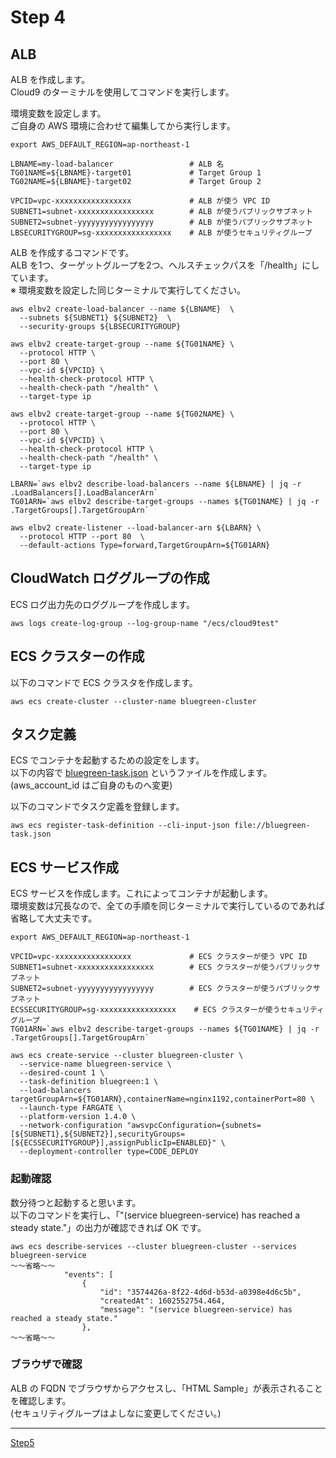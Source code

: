 # Step 4
## ALB
ALB を作成します。  
Cloud9 のターミナルを使用してコマンドを実行します。  


環境変数を設定します。  
ご自身の AWS 環境に合わせて編集してから実行します。  

```
export AWS_DEFAULT_REGION=ap-northeast-1

LBNAME=my-load-balancer                 # ALB 名
TG01NAME=${LBNAME}-target01             # Target Group 1
TG02NAME=${LBNAME}-target02             # Target Group 2

VPCID=vpc-xxxxxxxxxxxxxxxxx             # ALB が使う VPC ID
SUBNET1=subnet-xxxxxxxxxxxxxxxxx        # ALB が使うパブリックサブネット
SUBNET2=subnet-yyyyyyyyyyyyyyyyy        # ALB が使うパブリックサブネット
LBSECURITYGROUP=sg-xxxxxxxxxxxxxxxxx    # ALB が使うセキュリティグループ
```

ALB を作成するコマンドです。  
ALB を1つ、ターゲットグループを2つ、ヘルスチェックパスを「/health」にしています。  
※ 環境変数を設定した同じターミナルで実行してください。  

```
aws elbv2 create-load-balancer --name ${LBNAME}  \
  --subnets ${SUBNET1} ${SUBNET2}  \
  --security-groups ${LBSECURITYGROUP}

aws elbv2 create-target-group --name ${TG01NAME} \
  --protocol HTTP \
  --port 80 \
  --vpc-id ${VPCID} \
  --health-check-protocol HTTP \
  --health-check-path "/health" \
  --target-type ip
  
aws elbv2 create-target-group --name ${TG02NAME} \
  --protocol HTTP \
  --port 80 \
  --vpc-id ${VPCID} \
  --health-check-protocol HTTP \
  --health-check-path "/health" \
  --target-type ip

LBARN=`aws elbv2 describe-load-balancers --name ${LBNAME} | jq -r .LoadBalancers[].LoadBalancerArn`
TG01ARN=`aws elbv2 describe-target-groups --names ${TG01NAME} | jq -r .TargetGroups[].TargetGroupArn`

aws elbv2 create-listener --load-balancer-arn ${LBARN} \
  --protocol HTTP --port 80  \
  --default-actions Type=forward,TargetGroupArn=${TG01ARN}
```

## CloudWatch ロググループの作成
ECS ログ出力先のロググループを作成します。

```
aws logs create-log-group --log-group-name "/ecs/cloud9test"
```

## ECS クラスターの作成
以下のコマンドで ECS クラスタを作成します。  

```
aws ecs create-cluster --cluster-name bluegreen-cluster 
```

## タスク定義
ECS でコンテナを起動するための設定をします。  
以下の内容で [bluegreen-task.json](bluegreen-task.json) というファイルを作成します。  
(aws_account_id はご自身のものへ変更)   

以下のコマンドでタスク定義を登録します。  

```
aws ecs register-task-definition --cli-input-json file://bluegreen-task.json 
```

## ECS サービス作成
ECS サービスを作成します。これによってコンテナが起動します。  
環境変数は冗長なので、全ての手順を同じターミナルで実行しているのであれば省略して大丈夫です。  

```
export AWS_DEFAULT_REGION=ap-northeast-1

VPCID=vpc-xxxxxxxxxxxxxxxxx             # ECS クラスターが使う VPC ID
SUBNET1=subnet-xxxxxxxxxxxxxxxxx        # ECS クラスターが使うパブリックサブネット
SUBNET2=subnet-yyyyyyyyyyyyyyyyy        # ECS クラスターが使うパブリックサブネット
ECSSECURITYGROUP=sg-xxxxxxxxxxxxxxxxx    # ECS クラスターが使うセキュリティグループ
TG01ARN=`aws elbv2 describe-target-groups --names ${TG01NAME} | jq -r .TargetGroups[].TargetGroupArn`

aws ecs create-service --cluster bluegreen-cluster \
  --service-name bluegreen-service \
  --desired-count 1 \
  --task-definition bluegreen:1 \
  --load-balancers targetGroupArn=${TG01ARN},containerName=nginx1192,containerPort=80 \
  --launch-type FARGATE \
  --platform-version 1.4.0 \
  --network-configuration "awsvpcConfiguration={subnets=[${SUBNET1},${SUBNET2}],securityGroups=[${ECSSECURITYGROUP}],assignPublicIp=ENABLED}" \
  --deployment-controller type=CODE_DEPLOY
```

### 起動確認
数分待つと起動すると思います。  
以下のコマンドを実行し、「"(service bluegreen-service) has reached a steady state."」の出力が確認できれば OK です。  

```
aws ecs describe-services --cluster bluegreen-cluster --services bluegreen-service 
～～省略～～
            "events": [
                {
                    "id": "3574426a-8f22-4d6d-b53d-a0398e4d6c5b",
                    "createdAt": 1602552754.464,
                    "message": "(service bluegreen-service) has reached a steady state."
                },
～～省略～～
```

### ブラウザで確認
ALB の FQDN でブラウザからアクセスし、「HTML Sample」が表示されることを確認します。  
(セキュリティグループはよしなに変更してください。)  

----

[Step5](../step5/README.md)
